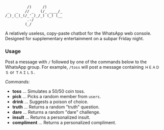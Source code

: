               /)     /)        
     _   _   // _   (/_ ____/_ 
    /_)_(_(_(/_'_)_/_) (_) (__ 
              .-/              
             (_/ 

A relatively useless, copy-paste chatbot for the WhatsApp web console. Designed for supplementary entertainment on a subpar Friday night.

### Usage
Post a message with `/` followed by one of the commands below to the WhatsApp group. For example, `/toss` will post a message containing `ＨＥＡＤＳ` or `ＴＡＩＬＳ`.

*Commands:*

- **toss**
... Simulates a 50/50 coin toss.
- **pick**
... Picks a random member from `users`.
- **drink**
... Suggests a poison of choice.
- **truth**
... Returns a random "truth" question.
- **dare**
... Returns a random "dare" challenge.
- **insult** <person>
... Returns a personalized insult.
- **compliment** <person>
... Returns a personalized compliment.